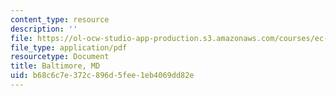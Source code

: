 ```yaml
---
content_type: resource
description: ''
file: https://ol-ocw-studio-app-production.s3.amazonaws.com/courses/ec-s07-photovoltaic-solar-energy-systems-fall-2004/b68c6c7e372c896d5fee1eb4069dd82e_MITEC_S07F04_baltimore_md.pdf
file_type: application/pdf
resourcetype: Document
title: Baltimore, MD
uid: b68c6c7e-372c-896d-5fee-1eb4069dd82e
---
```

